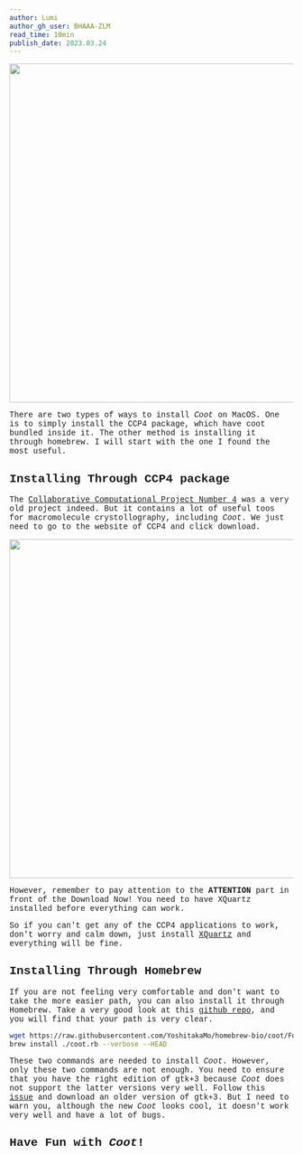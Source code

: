 ```yaml
---
author: Lumi
author_gh_user: BHAAA-ZLM
read_time: 10min 
publish_date: 2023.03.24
---
```


<img src='../coot_install/6_arg.png' width=600>

<span style="font-family: Courier"> There are two types of ways to install *Coot* on MacOS. One is to simply install the CCP4 package, which have coot bundled inside it. The other method is installing it through homebrew. I will start with the one I found the most useful.

## <span style="font-family: Courier"> Installing Through CCP4 package
<span style="font-family: Courier"> The [Collaborative Computational Project Number 4](https://www.ccp4.ac.uk/?page_id=180) was a very old project indeed. But it contains a lot of useful toos for macromolecule crystollography, including *Coot*. We just need to go to the website of CCP4 and click download.

<img src='../coot_install/ccp4.png' width=600>

<span style="font-family: Courier"> However, remember to pay attention to the **ATTENTION** part in front of the Download Now! You need to have XQuartz installed before everything can work. 

<span style="font-family: Courier"> So if you can't get any of the CCP4 applications to work, don't worry and calm down, just install [XQuartz](https://www.xquartz.org/releases/index.html) and everything will be fine.

## <span style="font-family: Courier"> Installing Through Homebrew
<span style="font-family: Courier"> If you are not feeling very comfortable and don't want to take the more easier path, you can also install it through Homebrew. Take a very good look at this [github repo](https://github.com/pemsley/coot/issues/33), and you will find that your path is very clear.

```bash
wget https://raw.githubusercontent.com/YoshitakaMo/homebrew-bio/coot/Formula/coot.rb
brew install ./coot.rb --verbose --HEAD
```
<span style="font-family: Courier"> These two commands are needed to install *Coot*. However, only these two commands are not enough. You need to ensure that you have the right edition of gtk+3 because *Coot* does not support the latter versions very well. Follow this [issue](https://github.com/pemsley/coot/issues/33#issuecomment-1374409909) and download an older version of gtk+3. But I need to warn you, although the new *Coot* looks cool, it doesn't work very well and have a lot of bugs.

## <span style="font-family: Courier"> Have Fun with *Coot*!